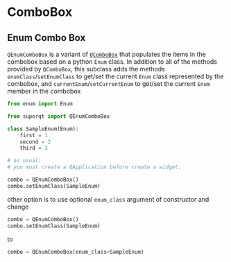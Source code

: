 # ComboBox


## Enum Combo Box

`QEnumComboBox` is a variant of [`QComboBox`](https://doc.qt.io/qt-5/qcombobox.html) 
that populates the items in the combobox based on a python `Enum` class.  In addition to all 
of the methods provided by `QComboBox`, this subclass adds the methods 
`enumClass`/`setEnumClass` to get/set the current `Enum` class represented by the combobox, 
and `currentEnum`/`setCurrentEnum` to get/set the current `Enum` member in the combobox

```python
from enum import Enum

from superqt import QEnumComboBox

class SampleEnum(Enum):
    first = 1
    second = 2
    third = 3

# as usual:
# you must create a QApplication before create a widget.

combo = QEnumComboBox()
combo.setEnumClass(SampleEnum)
```

other option is to use optional `enum_class` argument of constructor and change
```python
combo = QEnumComboBox()
combo.setEnumClass(SampleEnum)
```
to
```python
combo = QEnumComboBox(enum_class=SampleEnum)
```
